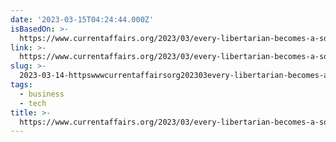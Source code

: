 ```yaml
---
date: '2023-03-15T04:24:44.000Z'
isBasedOn: >-
  https://www.currentaffairs.org/2023/03/every-libertarian-becomes-a-socialist-the-moment-the-free-market-screws-them
link: >-
  https://www.currentaffairs.org/2023/03/every-libertarian-becomes-a-socialist-the-moment-the-free-market-screws-them
slug: >-
  2023-03-14-httpswwwcurrentaffairsorg202303every-libertarian-becomes-a-socialist-the-moment-the-free-market-screws-them
tags:
  - business
  - tech
title: >-
  https://www.currentaffairs.org/2023/03/every-libertarian-becomes-a-socialist-the-moment-the-free-market-screws-them
---
```

 
